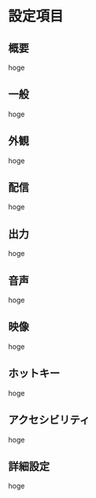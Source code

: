 # 設定項目

## 概要
hoge

## 一般
hoge

## 外観
hoge

## 配信
hoge

## 出力
hoge

## 音声
hoge

## 映像
hoge

## ホットキー
hoge

## アクセシビリティ
hoge

## 詳細設定
hoge